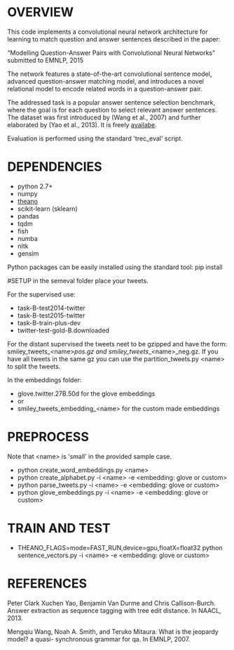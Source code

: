 # OVERVIEW

This code implements a convolutional neural network architecture for learning to match question and answer sentences described in the paper:

"Modelling Question-Answer Pairs with Convolutional Neural Networks" submitted to EMNLP, 2015

The network features a state-of-the-art convolutional sentence model, advanced question-answer matching model, and introduces a novel relational model to encode related words in a question-answer pair.

The addressed task is a popular answer sentence selection benchmark, where the goal is for each question to select relevant answer sentences. The dataset was first introduced by (Wang et al., 2007) and further elaborated by (Yao et al., 2013). It is freely [availabe](http://cs.jhu.edu/~xuchen/packages/jacana-qa-naacl2013-data-results.tar.bz2).

Evaluation is performed using the standard 'trec_eval' script.


# DEPENDENCIES

- python 2.7+
- numpy
- [theano](http://deeplearning.net/software/theano/)
- scikit-learn (sklearn)
- pandas
- tqdm
- fish
- numba
- nltk
- gensim

Python packages can be easily installed using the standard tool: pip install <package>

#SETUP
in the semeval folder place your tweets. 

For the supervised use:
- task-B-test2014-twitter
- task-B-test2015-twitter
- task-B-train-plus-dev
- twitter-test-gold-B.downloaded

For the distant supervised the tweets neet to be gzipped and have the form: smiley_tweets_\<name>_pos.gz and smiley_tweets__\<name>_neg.gz.
If you have all tweets in the same gz you can use the partition_tweets.py \<name> to split the tweets.

In the embeddings folder:
- glove.twitter.27B.50d for the glove embeddings
- or
- smiley_tweets_embedding_\<name> for the custom made embeddings

# PREPROCESS
Note that \<name> is 'small' in the provided sample case.
- python create_word_embeddings.py \<name>
- python create_alphabet.py -i \<name> -e \<embedding: glove or custom>
- python parse_tweets.py -i \<name> -e \<embedding: glove or custom>
- python glove_embeddings.py -i \<name> -e \<embedding: glove or custom>


# TRAIN AND TEST
- THEANO_FLAGS=mode=FAST_RUN,device=gpu,floatX=float32 python sentence_vectors.py -i \<name> -e \<embedding: glove or custom>


# REFERENCES

Peter Clark Xuchen Yao, Benjamin Van Durme and Chris Callison-Burch.
Answer extraction as sequence tagging with tree edit distance.
In NAACL, 2013.

Mengqiu Wang, Noah A. Smith, and Teruko Mitaura.
What is the jeopardy model? a quasi- synchronous grammar for qa.
In EMNLP, 2007.
